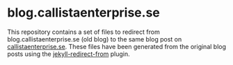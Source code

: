 # blog.callistaenterprise.se

This repository contains a set of files to redirect from blog.callistaenterprise.se (old blog) to the same blog post on [callistaenterprise.se](http://callistaenterprise.se). These files have been generated from the original blog posts using the [jekyll-redirect-from](https://github.com/jekyll/jekyll-redirect-from) plugin.
